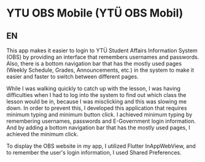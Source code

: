 # YTU OBS Mobile (YTÜ OBS Mobil)

## EN

This app makes it easier to login to YTÜ Student Affairs Information System (OBS) by providing an interface that remembers usernames and passwords. Also, there is a bottom navigation bar that has the mostly used pages (Weekly Schedule, Grades, Announcements, etc.) in the system to make it easier and faster to switch between different pages.

While I was walking quickly to catch up with the lesson, I was having difficulties when I had to log into the system to find out which class the lesson would be in, because I was misclicking and this was slowing me down. In order to prevent this, I developed this application that requires minimum typing and minimum button click. I achieved minimum typing by remembering usernames, passwords and E-Government login information. And by adding a bottom navigation bar that has the mostly used pages, I achieved the minimum click. 

To display the OBS website in my app, I utilized Flutter InAppWebView, and to remember the user's login information, I used Shared Preferences.
